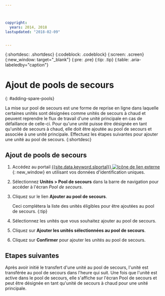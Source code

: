 ```yaml
---



copyright:
  years: 2014, 2018
lastupdated: "2018-02-09"


---
```


{:shortdesc: .shortdesc}
{:codeblock: .codeblock}
{:screen: .screen}
{:new_window: target="_blank"}
{:pre: .pre}
{:tip: .tip}
{:table: .aria-labeledby="caption"}


# Ajout de pools de secours 
{: #adding-spare-pools}

La mise sur pool de secours est une forme de reprise en ligne dans laquelle certaines unités sont désignées comme unités de secours à chaud et peuvent reprendre le flux de travail d'une unité principale en cas de défaillance de celle-ci. Pour qu'une unité puisse être désignée en tant qu'unité de secours à chaud, elle doit être ajoutée au pool de secours et associée à une unité principale. Effectuez les étapes suivantes pour ajouter une unité au pool de secours.
{:shortdesc}

## Ajout de pools de secours

1. Accédez au portail [{{site.data.keyword.slportal}} ![Icône de lien externe](../icons/launch-glyph.svg "Icône de lien externe")](https://control.softlayer.com/){: new_window} en utilisant vos données d'identification uniques.
2. Sélectionnez **Unités > Pool de secours** dans la barre de navigation pour accéder à l'écran *Pool de secours*.
3. Cliquez sur le lien **Ajouter au pool de secours**.
   
   Ceci complétera la liste des unités éligibles pour être ajoutées au pool de secours.
   {:tip}
   
4. Sélectionnez les unités que vous souhaitez ajouter au pool de secours.
5. Cliquez sur **Ajouter les unités sélectionnées au pool de secours**.
6. Cliquez sur **Confirmer** pour ajouter les unités au pool de secours. 

## Etapes suivantes
Après avoir initié le transfert d'une unité au pool de secours, l'unité est transférée au pool de secours dans l'heure qui suit. Une fois que l'unité est active dans le pool de secours, elle s'affiche sur l'écran Pool de secours et peut être désignée en tant qu'unité de secours à chaud pour une unité principale.
